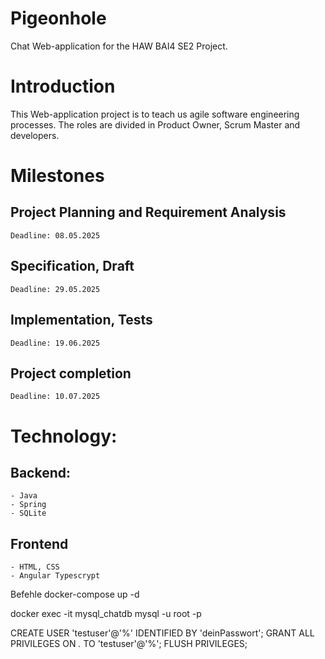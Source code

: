 # Pigeonhole
Chat Web-application for the HAW BAI4 SE2 Project.

# Introduction
This Web-application project is to teach us agile software engineering processes. The roles are divided in Product Owner, Scrum Master and developers.

# Milestones
  ## Project Planning and Requirement Analysis
    Deadline: 08.05.2025

  ## Specification, Draft
    Deadline: 29.05.2025

  ## Implementation, Tests
    Deadline: 19.06.2025
  
  ## Project completion
    Deadline: 10.07.2025
  
# Technology:
  ## Backend: 
    - Java
    - Spring
    - SQLite
  ## Frontend
    - HTML, CSS
    - Angular Typescrypt
  
Befehle
docker-compose up -d

docker exec -it mysql_chatdb mysql -u root -p

CREATE USER 'testuser'@'%' IDENTIFIED BY 'deinPasswort';
GRANT ALL PRIVILEGES ON *.* TO 'testuser'@'%';
FLUSH PRIVILEGES;

  
    
